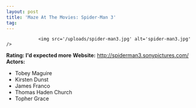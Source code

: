 ```yaml
---
layout: post
title: 'Maze At The Movies: Spider-Man 3'
tag: 
---
```



                <img src='/uploads/spider-man3.jpg' alt='spider-man3.jpg' />
<p><strong>Rating: I'd expected more</strong>
<strong>Website:</strong> <a href="http://spiderman3.sonypictures.com/"><a href="http://spiderman3.sonypictures.com/">http://spiderman3.sonypictures.com/</a></a>
<strong>Actors:</strong></p>
<ul>
    <li>Tobey Maguire</li>
    <li>Kirsten Dunst</li>
    <li>James Franco</li>
    <li>Thomas Haden Church</li>
    <li>Topher Grace</li>
</ul>
            
